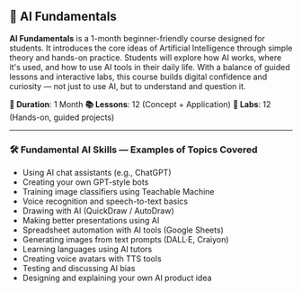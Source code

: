 
## 🧠 AI Fundamentals

**AI Fundamentals** is a 1-month beginner-friendly course designed for students. It introduces the core ideas of Artificial Intelligence through simple theory and hands-on practice. Students will explore how AI works, where it's used, and how to use AI tools in their daily life. With a balance of guided lessons and interactive labs, this course builds digital confidence and curiosity — not just to use AI, but to understand and question it.

**📅 Duration**: 1 Month
**📚 Lessons**: 12 (Concept + Application)
**🧪 Labs**: 12 (Hands-on, guided projects)

---

### 🛠️ Fundamental AI Skills — Examples of Topics Covered

* Using AI chat assistants (e.g., ChatGPT)
* Creating your own GPT-style bots
* Training image classifiers using Teachable Machine
* Voice recognition and speech-to-text basics
* Drawing with AI (QuickDraw / AutoDraw)
* Making better presentations using AI
* Spreadsheet automation with AI tools (Google Sheets)
* Generating images from text prompts (DALL·E, Craiyon)
* Learning languages using AI tutors
* Creating voice avatars with TTS tools
* Testing and discussing AI bias
* Designing and explaining your own AI product idea

